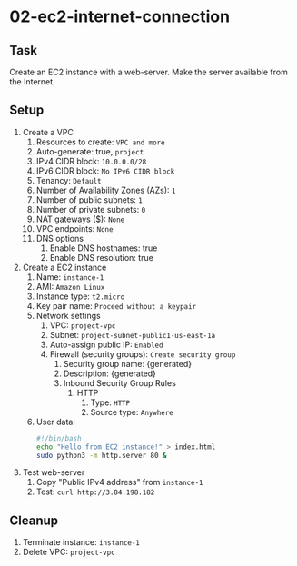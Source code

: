 # 02-ec2-internet-connection

## Task

Create an EC2 instance with a web-server. Make the server available from the Internet.

## Setup

1. Create a VPC
    1. Resources to create: `VPC and more`
    2. Auto-generate: true, `project`
    3. IPv4 CIDR block: `10.0.0.0/28`
    4. IPv6 CIDR block: `No IPv6 CIDR block`
    5. Tenancy: `Default`
    6. Number of Availability Zones (AZs): `1`
    7. Number of public subnets: `1`
    8. Number of private subnets: `0`
    9. NAT gateways ($): `None`
    10. VPC endpoints: `None`
    11. DNS options
        1. Enable DNS hostnames: true
        2. Enable DNS resolution: true
2. Create a EC2 instance
    1. Name: `instance-1`
    2. AMI: `Amazon Linux`
    3. Instance type: `t2.micro`
    4. Key pair name: `Proceed without a keypair`
    5. Network settings
        1. VPC: `project-vpc`
        2. Subnet: `project-subnet-public1-us-east-1a`
        3. Auto-assign public IP: `Enabled`
        4. Firewall (security groups): `Create security group`
            1. Security group name: {generated}
            2. Description: {generated}
            3. Inbound Security Group Rules
                1. HTTP
                    1. Type: `HTTP`
                    2. Source type: `Anywhere`
    6. User data:
        ```bash
        #!/bin/bash
        echo "Hello from EC2 instance!" > index.html
        sudo python3 -m http.server 80 &
        ```
3. Test web-server
    1. Copy "Public IPv4 address" from `instance-1`
    2. Test: `curl http://3.84.198.182`

## Cleanup

1. Terminate instance: `instance-1`
2. Delete VPC: `project-vpc`
